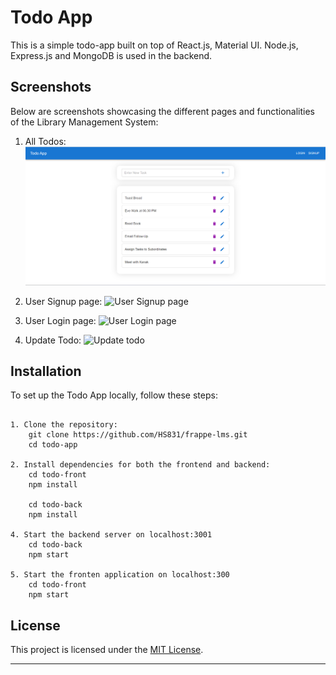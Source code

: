 # Todo App

This is a simple todo-app built on top of React.js, Material UI. Node.js, Express.js and MongoDB is used in the backend.


## Screenshots

Below are screenshots showcasing the different pages and functionalities of the Library Management System:

1. All Todos:
    ![All Todos](screenshots/index.png)

2. User Signup page:
   ![User Signup page](screenshots/books_collection.png)

3. User Login page:
   ![User Login page](screenshots/book.png)

4. Update Todo:
   ![Update todo](screenshots/issue.png)

## Installation

To set up the Todo App locally, follow these steps:

```

1. Clone the repository:
    git clone https://github.com/HS831/frappe-lms.git
    cd todo-app

2. Install dependencies for both the frontend and backend:
    cd todo-front
    npm install

    cd todo-back
    npm install

4. Start the backend server on localhost:3001
    cd todo-back
    npm start

5. Start the fronten application on localhost:300
    cd todo-front
    npm start

```

## License

This project is licensed under the [MIT License](LICENSE).

---
